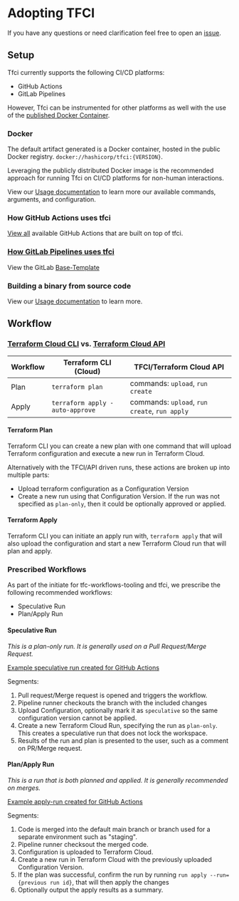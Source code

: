 # Adopting TFCI

If you have any questions or need clarification feel free to open an [issue](https://github.com/hashicorp/tfc-workflows-tooling/issues).

## Setup

Tfci currently supports the following CI/CD platforms:
* GitHub Actions
* GitLab Pipelines

However, Tfci can be instrumented for other platforms as well with the use of the [published Docker Container](https://hub.docker.com/r/hashicorp/tfci).

### Docker

The default artifact generated is a Docker container, hosted in the public Docker registry. `docker://hashicorp/tfci:{VERSION}`.

Leveraging the publicly distributed Docker image is the recommended approach for running Tfci on CI/CD platforms for non-human interactions.

View our [Usage documentation](./USAGE.md) to learn more our available commands, arguments, and configuration.

### How GitHub Actions uses tfci

[View all](https://github.com/hashicorp/tfc-workflows-github/tree/main/actions) available GitHub Actions that are built on top of tfci.

### [How GitLab Pipelines uses tfci](https://github.com/hashicorp/tfc-workflows-gitlab)

View the GitLab [Base-Template](https://github.com/hashicorp/tfc-workflows-gitlab/blob/main/Base.gitlab-ci.yml)

### Building a binary from source code

View our [Usage documentation](./USAGE.md#generating-a-binary-from-source) to learn more.

## Workflow

### [Terraform Cloud CLI](https://developer.hashicorp.com/terraform/cloud-docs/run/cli) vs. [Terraform Cloud API](https://developer.hashicorp.com/terraform/cloud-docs/run/api)

| Workflow   |    Terraform CLI (Cloud)                   |  TFCI/Terraform Cloud API                      |
|------------|-------------------------------------|------------------------------------------------|
| Plan       |  `terraform plan`                   |  commands: `upload`, `run create`              |
| Apply      |  `terraform apply -auto-approve`    |  commands: `upload`,  `run create`, `run apply`|

#### Terraform Plan

Terraform CLI you can create a new plan with one command that will upload Terraform configuration and execute a new run in Terraform Cloud.

Alternatively with the TFCI/API driven runs, these actions are broken up into multiple parts:
- Upload terraform configuration as a Configuration Version
- Create a new run using that Configuration Version. If the run was not specified as `plan-only`, then it could be optionally approved or applied.

#### Terraform Apply

Terraform CLI you can initiate an apply run with, `terraform apply` that will also upload the configuration and start a new Terraform Cloud run that will plan and apply.

### Prescribed Workflows

As part of the initiate for tfc-workflows-tooling and tfci, we prescribe the following recommended workflows:
* Speculative Run
* Plan/Apply Run

#### Speculative Run

*This is a plan-only run. It is generally used on a Pull Request/Merge Request.*

[Example speculative run created for GitHub Actions](https://github.com/hashicorp/tfc-workflows-github/blob/main/workflow-templates/terraform-cloud.speculative-run.workflow.yml)

Segments:
1. Pull request/Merge request is opened and triggers the workflow.
1. Pipeline runner checkouts the branch with the included changes
1. Upload Configuration, optionally mark it as `speculative` so the same configuration version cannot be applied.
1. Create a new Terraform Cloud Run, specifying the run as `plan-only`. This creates a speculative run that does not lock the workspace.
1. Results of the run and plan is presented to the user, such as a comment on PR/Merge request.


#### Plan/Apply Run

*This is a run that is both planned and applied. It is generally recommended on merges.*

[Example apply-run created for GitHub Actions](https://github.com/hashicorp/tfc-workflows-github/blob/main/workflow-templates/terraform-cloud.apply-run.workflow.yml)

Segments:
1. Code is merged into the default main branch or branch used for a separate environment such as "staging".
1. Pipeline runner checksout the merged code.
1. Configuration is uploaded to Terraform Cloud.
1. Create a new run in Terraform Cloud with the previously uploaded Configuration Version.
1. If the plan was successful, confirm the run by running `run apply --run={previous run id}`, that will then apply the changes
1. Optionally output the apply results as a summary.
